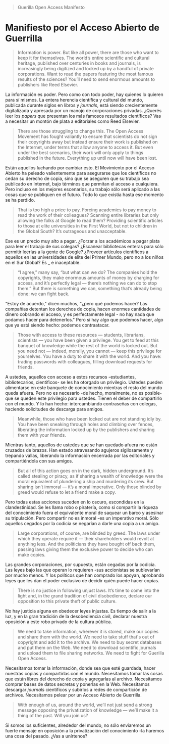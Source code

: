 > Guerilla Open Access Manifesto

# Manifiesto por el Acceso Abierto de Guerrilla

> Information is power. But like all power, there are those who want to keep it
> for themselves. The world’s entire scientific and cultural heritage,
> published over centuries in books and journals, is increasingly being
> digitized and locked up by a handful of private corporations.  Want to read
> the papers featuring the most famous results of the sciences? You’ll need to
> send enormous amounts to publishers like Reed Elsevier.

La información es poder. Pero como con todo poder, hay quienes lo quieren para
sí mismos. La entera herencia científica y cultural del mundo, publicada
durante siglos en libros y _journals_, está siendo crecientemente digitalizada
y apresada por un manojo de corporaciones privadas. ¿Querés leer los _papers_
que presentan los más famosos resultados científicos? Vas a necesitar un montón
de plata a editoriales como Reed Elsevier.

> There are those struggling to change this. The Open Access Movement has
> fought valiantly to ensure that scientists do not sign their copyrights away
> but instead ensure their work is published on the Internet, under terms that
> allow anyone to access it. But even under the best scenarios, their work will
> only apply to things published in the future. Everything up until now will
> have been lost.

Están aquellos luchando por cambiar esto. El Movimiento por el Acceso Abierto
ha peleado valientemente para asegurarse que los científicos no cedan su
derecho de copia, sino que se aseguren que su trabajo sea publicado en
Internet, bajo términos que permitan el acceso a cualquiera. Pero incluso en
los mejores escenarios, su trabajo sólo será aplicado a las cosas que se
publiquen en el futuro. Todo lo que existía hasta ese momento se ha perdido.

> That is too high a price to pay. Forcing academics to pay money to read the
> work of their colleagues?  Scanning entire libraries but only allowing the
> folks at Google to read them? Providing scientific articles to those at elite
> universities in the First World, but not to children in the Global South?
> It’s outrageous and unacceptable.

Ese es un precio muy alto a pagar. ¿Forzar a los académicos a pagar plata para
leer el trabajo de sus colegas? ¿Escanear bibliotecas enteras para sólo
permitir leerlas a la gente de Google? ¿Proveer artículos científicos
a aquellos en las universidades de elite del Primer Mundo, pero no a los niños
en el Sur Global? Es _ e inaceptable.

> “I agree,” many say, “but what can we do? The companies hold the copyrights,
> they make enormous amounts of money by charging for access, and it’s
> perfectly legal — there’s nothing we can do to stop them.” But there is
> something we can, something that’s already being done: we can fight back.

"Estoy de acuerdo," dicen muchos, "¿pero qué podemos hacer? Las compañías
detentan los derechos de copia, hacen enormes cantidades de dinero cobrando el
acceso, y es perfectamente legal - no hay nada que podamos hacer para
detenerlos." Pero sí hay algo que podemos hacer, algo que ya está siendo hecho:
podemos contraatacar.

> Those with access to these resources — students, librarians, scientists — you
> have been given a privilege.  You get to feed at this banquet of knowledge
> while the rest of the world is locked out. But you need not — indeed,
> morally, you cannot — keep this privilege for yourselves. You have a duty to
> share it with the world. And you have: trading passwords with colleagues,
> filling download requests for friends.

A ustedes, aquellos con acceso a estos recursos -estudiantes, bibliotecarios,
científicos- se les ha otorgado un privilegio. Ustedes pueden alimentarse en
este banquete de conocimiento mientras el resto del mundo queda afuera. Pero no
es necesario -de hecho, moralmente, no es posible- que se queden este
privilegio para ustedes. Tienen el deber de compartirlo con el mundo. Y lo han
hecho: intercambiando contraseñas con colegas, haciendo solicitudes de descarga
para amigos.

> Meanwhile, those who have been locked out are not standing idly by.  You have
> been sneaking through holes and climbing over fences, liberating the
> information locked up by the publishers and sharing them with your friends.

Mientras tanto, aquellos de ustedes que se han quedado afuera no están cruzados
de brazos. Han estado atravesando agujeros sigilosamente y trepando 
vallas, liberando la información encerrada por las editoriales y compartiéndola
con sus amigos.

> But all of this action goes on in the dark, hidden underground. It’s called
> stealing or piracy, as if sharing a wealth of knowledge were the moral
> equivalent of plundering a ship and murdering its crew. But sharing isn’t
> immoral — it’s a moral imperative. Only those blinded by greed would refuse
> to let a friend make a copy.

Pero todas estas acciones suceden en lo oscuro, escondidas en la
clandestinidad. Se les llama robo o piratería, como si compartir la riqueza del
conocimiento fuera el equivalente moral de saquear un barco y asesinar su
tripulación. Pero compartir no es inmoral -es un imperativo moral. Sólo
aquellos cegados por la codicia se negarían a darle una copia a un amigo.

> Large corporations, of course, are blinded by greed. The laws under which
> they operate require it — their shareholders would revolt at anything less.
> And the politicians they have bought off back them, passing laws giving them
> the exclusive power to decide who can make copies.

Las grandes corporaciones, por supuesto, están cegadas por la codicia. Las
leyes bajo las que operan lo requieren -sus accionistas se sublevarían por
mucho menos. Y los políticos que han comprado los apoyan, aprobando leyes que
les dan el poder exclusivo de decidir quién puede hacer copias.

> There is no justice in following unjust laws. It’s time to come into the
> light and, in the grand tradition of civil disobedience, declare our
> opposition to this private theft of public culture.

No hay justicia alguna en obedecer leyes injustas. Es tiempo de salir a la luz,
y en la gran tradición de la desobediencia civil, declarar nuestra oposición
a este robo privado de la cultura pública.

> We need to take information, wherever it is stored, make our copies and share
> them with the world. We need to take stuff that's out of copyright and add it
> to the archive. We need to buy secret databases and put them on the Web. We
> need to download scientific journals and upload them to file sharing
> networks. We need to fight for Guerilla Open Access.

Necesitamos tomar la información, donde sea que esté guardada, hacer
nuestras copias y compartirlas con el mundo. Necesitamos tomar las cosas
que están libres del derecho de copia y agregarlas al archivo. Necesitamos
comprar bases de datos secretas y ponerlas en la Web. Necesitamos descargar
_journals_ científicos y subirlos a redes de compartición de archivos.
Necesitamos pelear por un Acceso Abierto de Guerrilla.

> With enough of us, around the world, we’ll not just send a strong message
> opposing the privatization of knowledge — we’ll make it a thing of the past.
> Will you join us?

Si somos los suficientes, alrededor del mundo, no sólo enviaremos un fuerte
mensaje en oposición a la privatización del conocimiento -la haremos una cosa
del pasado. ¿Vas a unírtenos?
